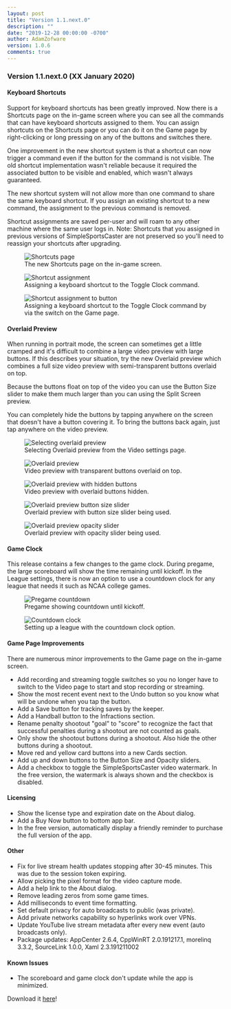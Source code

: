 ```yaml
---
layout: post
title: "Version 1.1.next.0"
description: ""
date: "2019-12-28 00:00:00 -0700"
author: AdamZofware
version: 1.0.6
comments: true
---
```


### Version 1.1.next.0 (XX January 2020)

#### Keyboard Shortcuts

Support for keyboard shortcuts has been greatly improved. Now there is a Shortcuts page on the in-game screen where you can see all the commands that can have keyboard shortcuts assigned to them. You can assign shortcuts on the Shortcuts page or you can do it on the Game page by right-clicking or long pressing on any of the buttons and switches there.

One improvement in the new shortcut system is that a shortcut can now trigger a command even if the button for the command is not visible. The old shortcut implementation wasn't reliable because it required the associated button to be visible and enabled, which wasn't always guaranteed.

The new shortcut system will not allow more than one command to share the same keyboard shortcut. If you assign an existing shortcut to a new command, the assignment to the previous command is removed.

Shortcut assignments are saved per-user and will roam to any other machine where the same user logs in. Note: Shortcuts that you assigned in previous versions of SimpleSportsCaster are not preserved so you'll need to reassign your shortcuts after upgrading.

<figure>
  <img src="{{site.url}}/assets/posts/shortcuts-panel-1.png" alt="Shortcuts page"/>
  <figcaption>The new Shortcuts page on the in-game screen.</figcaption>
</figure>

<figure>
  <img src="{{site.url}}/assets/posts/shortcuts-panel-2.png" alt="Shortcut assignment"/>
  <figcaption>Assigning a keyboard shortcut to the Toggle Clock command.</figcaption>
</figure>

<figure>
  <img src="{{site.url}}/assets/posts/shortcut-assignment-to-button.png" alt="Shortcut assignment to button"/>
  <figcaption>Assigning a keyboard shortcut to the Toggle Clock command by via the switch on the Game page.</figcaption>
</figure>

#### Overlaid Preview
When running in portrait mode, the screen can sometimes get a little cramped and it's difficult to combine a large video preview with large buttons. If this describes your situation, try the new Overlaid preview which combines a full size video preview with semi-transparent buttons overlaid on top.

Because the buttons float on top of the video you can use the Button Size slider to make them much larger than you can using the Split Screen preview.

You can completely hide the buttons by tapping anywhere on the screen that doesn't have a button covering it. To bring the buttons back again, just tap anywhere on the video preview.

<figure>
  <img src="{{site.url}}/assets/posts/selecting-overlaid-preview.png" alt="Selecting overlaid preview"/>
  <figcaption>Selecting Overlaid preview from the Video settings page.</figcaption>
</figure>

<figure>
  <img src="{{site.url}}/assets/posts/overlaid-preview-1.png" alt="Overlaid preview"/>
  <figcaption>Video preview with transparent buttons overlaid on top.</figcaption>
</figure>

<figure>
  <img src="{{site.url}}/assets/posts/overlaid-preview-2.png" alt="Overlaid preview with hidden buttons"/>
  <figcaption>Video preview with overlaid buttons hidden.</figcaption>
</figure>

<figure>
  <img src="{{site.url}}/assets/posts/overlaid-preview-button-size.png" alt="Overlaid preview button size slider"/>
  <figcaption>Overlaid preview with button size slider being used.</figcaption>
</figure>

<figure>
  <img src="{{site.url}}/assets/posts/overlaid-preview-opacity.png" alt="Overlaid preview opacity slider"/>
  <figcaption>Overlaid preview with opacity slider being used.</figcaption>
</figure>

#### Game Clock
This release contains a few changes to the game clock. During pregame, the large scoreboard will show the time remaining until kickoff. In the League settings, there is now an option to use a countdown clock for any league that needs it such as NCAA college games.

<figure>
  <img src="{{site.url}}/assets/posts/pregame-countdown.png" alt="Pregame countdown"/>
  <figcaption>Pregame showing countdown until kickoff.</figcaption>
</figure>

<figure>
  <img src="{{site.url}}/assets/posts/countdown-clock-1.png" alt="Countdown clock"/>
  <figcaption>Setting up a league with the countdown clock option.</figcaption>
</figure>

#### Game Page Improvements
There are numerous minor improvements to the Game page on the in-game screen.
* Add recording and streaming toggle switches so you no longer have to switch to the Video page to start and stop recording or streaming.
* Show the most recent event next to the Undo button so you know what will be undone when you tap the button.
* Add a Save button for tracking saves by the keeper. 
* Add a Handball button to the Infractions section.
* Rename penalty shootout "goal" to "score" to recognize the fact that successful penalties during a shootout are not counted as goals.
* Only show the shootout buttons during a shootout. Also hide the other buttons during a shootout.
* Move red and yellow card buttons into a new Cards section.
* Add up and down buttons to the Button Size and Opacity sliders.
* Add a checkbox to toggle the SimpleSportsCaster video watermark. In the free version, the watermark is always shown and the checkbox is disabled.
 
#### Licensing
* Show the license type and expiration date on the About dialog.
* Add a Buy Now button to bottom app bar.
* In the free version, automatically display a friendly reminder to purchase the full version of the app.

#### Other
* Fix for live stream health updates stopping after 30-45 minutes. This was due to the session token expiring.
* Allow picking the pixel format for the video capture mode.
* Add a help link to the About dialog.
* Remove leading zeros from some game times.
* Add milliseconds to event time formatting.
* Set default privacy for auto broadcasts to public (was private).
* Add private networks capability so hyperlinks work over VPNs.
* Update YouTube live stream metadata after every new event (auto broadcasts only).
* Package updates: AppCenter 2.6.4, CppWinRT 2.0.191217.1, morelinq 3.3.2, SourceLink 1.0.0, Xaml 2.3.191211002

#### Known Issues
* The scoreboard and game clock don't update while the app is minimized.

Download it [here](https://www.microsoft.com/store/apps/9NRQMTPGS298?cid=sscdotcom)!



